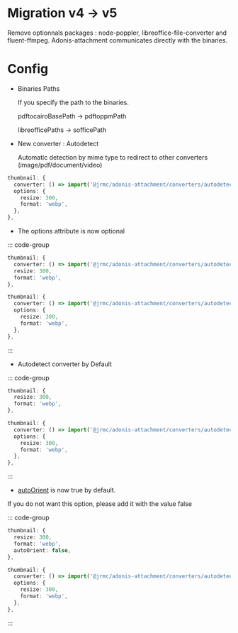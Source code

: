 # Migration v4 -> v5

Remove optionnals packages : node-poppler, libreoffice-file-converter and fluent-ffmpeg.
Adonis-attachment communicates directly with the binaries.

# Config

- Binaries Paths

  If you specify the path to the binaries.

  pdftocairoBasePath -> pdftoppmPath

  libreofficePaths -> sofficePath


- New converter : Autodetect

  Automatic detection by mime type to redirect to other converters (image/pdf/document/video)

```typescript
thumbnail: {
  converter: () => import('@jrmc/adonis-attachment/converters/autodetect_converter'),
  options: {
    resize: 300,
    format: 'webp',
  },
},
```

- The options attribute is now optional

::: code-group
```typescript [Now]
thumbnail: {
  converter: () => import('@jrmc/adonis-attachment/converters/autodetect_converter'),
  resize: 300,
  format: 'webp',
},
```

```typescript [Before]
thumbnail: {
  converter: () => import('@jrmc/adonis-attachment/converters/autodetect_converter'),
  options: {
    resize: 300,
    format: 'webp',
  },
},
```
:::

- Autodetect converter by Default

::: code-group
```typescript [Now]
thumbnail: {
  resize: 300,
  format: 'webp',
},
```

```typescript [Before]
thumbnail: {
  converter: () => import('@jrmc/adonis-attachment/converters/autodetect_converter'),
  options: {
    resize: 300,
    format: 'webp',
  },
},
```
:::

- [autoOrient](/v4/guide/converters/image#auto-orient) is now true by default.

If you do not want this option, please add it with the value false

::: code-group
```typescript [Now]
thumbnail: {
  resize: 300,
  format: 'webp',
  autoOrient: false,
},
```

```typescript [Before]
thumbnail: {
  converter: () => import('@jrmc/adonis-attachment/converters/autodetect_converter'),
  options: {
    resize: 300,
    format: 'webp',
  },
},
```
:::
